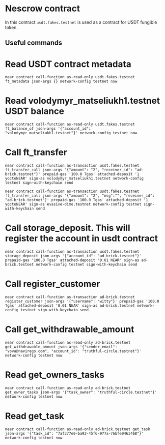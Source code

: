 # Nescrow contract

In this contract `usdt.fakes.testnet` is used as a contract for USDT fungible token.

## Useful commands

# Read USDT contract metadata

`near contract call-function as-read-only usdt.fakes.testnet ft_metadata json-args {} network-config testnet now`

# Read volodymyr_matseliukh1.testnet USDT balance

`near contract call-function as-read-only usdt.fakes.testnet ft_balance_of json-args '{"account_id": "volodymyr_matseliukh1.testnet"}' network-config testnet now`

# Call ft_transfer

`near contract call-function as-transaction usdt.fakes.testnet ft_transfer_call json-args '{"amount": "2", "receiver_id": "ad-brick.testnet"}' prepaid-gas '100.0 Tgas' attached-deposit '1 yoctoNEAR' sign-as volodymyr_matseliukh1.testnet network-config testnet sign-with-keychain send`

`near contract call-function as-transaction usdt.fakes.testnet ft_transfer_call json-args '{"amount": "2", "msg":"", "receiver_id": "ad-brick.testnet"}' prepaid-gas '100.0 Tgas' attached-deposit '1 yoctoNEAR' sign-as evasive-dime.testnet network-config testnet sign-with-keychain send`

# Call storage_deposit. This will register the account in usdt contract

`near contract call-function as-transaction usdt.fakes.testnet storage_deposit json-args '{"account_id": "ad-brick.testnet"}' prepaid-gas '100.0 Tgas' attached-deposit '0.01 NEAR' sign-as ad-brick.testnet network-config testnet sign-with-keychain send`

# Call register_customer

`near contract call-function as-transaction ad-brick.testnet register_customer json-args '{"username": "witty"}' prepaid-gas '100.0 Tgas' attached-deposit '0.01 NEAR' sign-as ad-brick.testnet network-config testnet sign-with-keychain send`

# Call get_withdrawable_amount

`near contract call-function as-read-only ad-brick.testnet get_withdrawable_amount json-args '{"sender_email": "vova@navirego.com", "account_id": "truthful-circle.testnet"}' network-config testnet now`

# Read get_owners_tasks

`near contract call-function as-read-only ad-brick.testnet get_owner_tasks json-args '{"task_owner": "truthful-circle.testnet"}' network-config testnet now`

# Read get_task

`near contract call-function as-read-only ad-brick.testnet get_task json-args '{"task_id": "7af377e0-ba93-45f6-977a-76bfe0463468"}' network-config testnet now`
